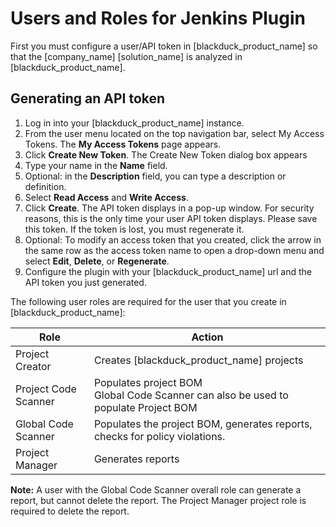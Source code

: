 # Users and Roles for Jenkins Plugin
First you must configure a user/API token in [blackduck_product_name] so that the [company_name] [solution_name] is analyzed in [blackduck_product_name].

## Generating an API token
1. Log in into your [blackduck_product_name] instance.
2. From the user menu located on the top navigation bar, select My Access Tokens. The **My Access Tokens** page appears.
4. Click **Create New Token**. The Create New Token dialog box appears
5. Type your name in the **Name** field.
6. Optional: in the **Description** field, you can type a description or definition.
7. Select **Read Access** and **Write Access**.
8. Click **Create**. The API token displays in a pop-up window. For security reasons, this is the only time your user API token displays. Please save this token. If the token is lost, you must regenerate it.
9. Optional: To modify an access token that you created, click the arrow in the same row as the access
token name to open a drop-down menu and select **Edit**, **Delete**, or **Regenerate**.
10. Configure the plugin with your [blackduck_product_name] url and the API token you just generated.

The following user roles are required for the user that you create in [blackduck_product_name]:

| Role     | Action |
| ----------- | ----------- |
| Project Creator     | Creates [blackduck_product_name] projects |
| Project Code Scanner   | Populates project BOM<br>Global Code Scanner can also be used to populate Project BOM |
| Global Code Scanner   | Populates the project BOM, generates reports, checks for policy violations. |
| Project Manager     | Generates reports |

**Note:** A user with the Global Code Scanner overall role can generate a report, but cannot delete the report. The Project Manager project role is required to delete the report.
